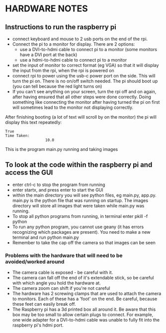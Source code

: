 
# HARDWARE NOTES

## Instructions to run the raspberry pi

- connect keyboard and mouse to 2 usb ports on the end of the rpi.
- Connect the pi to a monitor for display. There are 2 options:
  - use a DVI-to-hdmi cable to connect pi to a monitor (some monitors have a DVI port at the back)
  - use a hdmi-to-hdmi cable to connect pi to a monitor
- set the input of monitor to correct format (eg VGA) so that it will display the input from the rpi, when the rpi is powered on
- connect rpi to power using the usb-c power port on the side. This will turn the pi on. There is no on/off switch needed.
The pi should boot up (you can tell because the red light turns on)
- If you can't see anything on your screen, turn the rpi off and on again, after having ensured that all other steps were done correctly.
Doing something like connecting the monitor after having turned the pi on first will sometimes lead to the monitor not displaying correctly.

After finishing booting (a lot of text will scroll by on the monitor) the pi will display this text repeatedly:

```text
True
Time Taken:
                  10.0
```

This is the program main.py running and taking images

## To look at the code within the raspberry pi and access the GUI

- enter ctrl-c to stop the program from running
- enter startx, and press enter to start the GUI
- within the main directory you will see python files, eg main.py, app.py. main.py is the python file that was running on startup. The images directory will store all images that were taken while main.py was running.
- To stop all python programs from running, in terminal enter pkill -f python
- To run any python program, you cannot use geany (it has errors recognizing which packages are present).
  You need to make a new terminal and run python main.py
- Remember to take the cap off the camera so that images can be seen

### Problems with the hardware that will need to be avoided/worked around

- The camera cable is exposed - be careful with it.
- The camera can fall off the end of it's extendable stick, so be careful with which angle you hold the hardware at.
- The camera zoom can shift if you're not careful
- The hardware has 2 screwing clamps that are used to attach the camera to monitors. Each of these has a 'foot' on the end.
Be careful, because these feet can easily break off.
- The Raspberry pi has a 3d printed box all around it. Be aware that this box may be too small to allow certain plugs to connect.
For example, one wide adapter for a DVI-to-hdmi cable was unable to fully fit into the raspberry pi's hdmi port.
